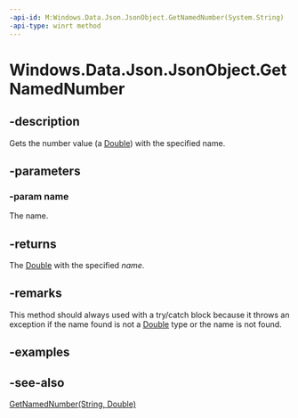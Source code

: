```yaml
---
-api-id: M:Windows.Data.Json.JsonObject.GetNamedNumber(System.String)
-api-type: winrt method
---
```


<!-- Method syntax
public double GetNamedNumber(System.String name)
-->

# Windows.Data.Json.JsonObject.GetNamedNumber

## -description
Gets the number value (a [Double](https://msdn.microsoft.com/library/system.double.aspx)) with the specified name.

## -parameters
### -param name
The name.

## -returns
The [Double](https://msdn.microsoft.com/library/system.double.aspx) with the specified *name*.

## -remarks
This method should always used with a try/catch block because it throws an exception if the name found is not a [Double](https://msdn.microsoft.com/library/system.double.aspx) type or the name is not found.

## -examples

## -see-also
[GetNamedNumber(String, Double)](jsonobject_getnamednumber_124311229.md)